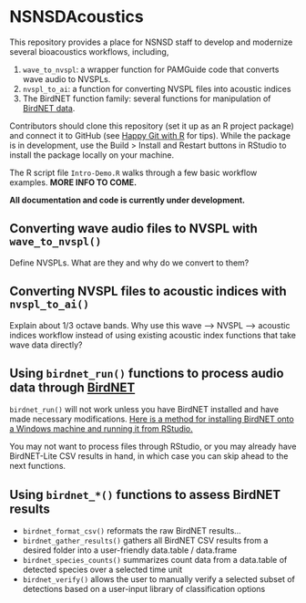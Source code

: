 # NSNSDAcoustics

This repository provides a place for NSNSD staff to develop and modernize several bioacoustics workflows, including,

1) `wave_to_nvspl`: a wrapper function for PAMGuide code that converts wave audio to NVSPLs.
2) `nvspl_to_ai`: a function for converting NVSPL files into acoustic indices
3) The BirdNET function family: several functions for manipulation of [BirdNET data](https://birdnet.cornell.edu/).

Contributors should clone this repository (set it up as an R project package) and connect it to GitHub (see [Happy Git with R](https://happygitwithr.com/) for tips). While the package is in development, use the Build > Install and Restart buttons in RStudio to install the package locally on your machine.

The R script file `Intro-Demo.R` walks through a few basic workflow examples. **MORE INFO TO COME.**

**All documentation and code is currently under development.**

## Converting wave audio files to NVSPL with `wave_to_nvspl()`

Define NVSPLs. What are they and why do we convert to them?

## Converting NVSPL files to acoustic indices with `nvspl_to_ai()`

Explain about 1/3 octave bands.
Why use this wave --> NVSPL --> acoustic indices workflow instead of using existing acoustic index functions that take wave data directly?

## Using `birdnet_run()` functions to process audio data through [BirdNET](https://birdnet.cornell.edu/)

`birdnet_run()` will not work unless you have BirdNET installed and have made necessary modifications. [Here is a method for installing BirdNET onto a Windows machine and running it from RStudio.](https://github.com/cbalantic/cbalantic.github.io/blob/master/_posts/2022-03-07-Install-BirdNET-Windows-RStudio.md)

You may not want to process files through RStudio, or you may already have BirdNET-Lite CSV results in hand, in which case you can skip ahead to the next functions. 

## Using `birdnet_*()` functions to assess BirdNET results

* `birdnet_format_csv()` reformats the raw BirdNET results...
* `birdnet_gather_results()` gathers all BirdNET CSV results from a desired folder into a user-friendly data.table / data.frame
* `birdnet_species_counts()` summarizes count data from a data.table of detected species over a selected time unit
* `birdnet_verify()` allows the user to manually verify a selected subset of detections based on a user-input library of classification options 
